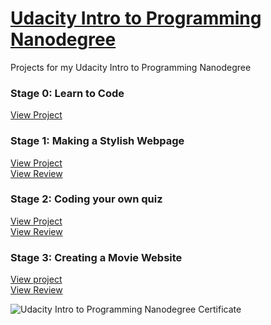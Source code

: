 # <a href="https://www.udacity.com/course/intro-to-programming-nanodegree--nd000" target="_blank">Udacity Intro to Programming Nanodegree</a>
Projects for my Udacity Intro to Programming Nanodegree

### Stage 0: Learn to Code

[View Project](https://rishabhchopra1096.github.io/Introduction_To_Programming_Nanodegree_Projects/0_Stage_0_Notes/index.html)

### Stage 1: Making a Stylish Webpage

[View Project](https://rishabhchopra1096.github.io/Introduction_To_Programming_Nanodegree_Projects/P1_Make_A_Webpage/ProjectMakeAWebPage/Project1.html)  
[View Review](https://rishabhchopra1096.github.io/Introduction_To_Programming_Nanodegree_Projects/P1_Make_A_Webpage/Make_A_Web_Page_Review.pdf)

### Stage 2: Coding your own quiz

[View Project](https://rishabhchopra1096.github.io/Introduction_To_Programming_Nanodegree_Projects/P2_Code_Your_Own_Quiz/Code_Your_Own_Quiz.py)    
[View Review](https://rishabhchopra1096.github.io/Introduction_To_Programming_Nanodegree_Projects/P2_Code_Your_Own_Quiz/Code_Your_Quiz_Review.pdf)

### Stage 3: Creating a Movie Website
[View project](https://rishabhchopra1096.github.io/Introduction_To_Programming_Nanodegree_Projects/P3_Create_A_Movie_Website/Movie_Website/fresh_tomatoes.html)   
[View Review](https://rishabhchopra1096.github.io/Introduction_To_Programming_Nanodegree_Projects/P3_Create_A_Movie_Website/Create_A_Movie_Website_Review.pdf
)  

![Udacity Intro to Programming Nanodegree Certificate](https://rishabhchopra1096.github.io/Introduction_To_Programming_Nanodegree_Projects/nd000-rishabh-chopra-certificate.png)
